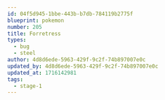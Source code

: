 ```yaml
---
id: 04f5d945-1bbe-443b-b7db-784119b2775f
blueprint: pokemon
number: 205
title: Forretress
types:
  - bug
  - steel
author: 4d8d6ede-5963-429f-9c2f-74b897007e0c
updated_by: 4d8d6ede-5963-429f-9c2f-74b897007e0c
updated_at: 1716142981
tags:
  - stage-1
---
```

